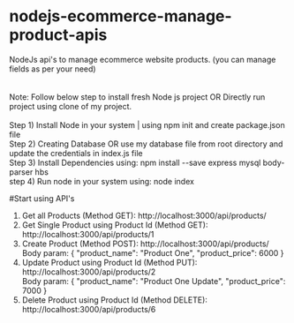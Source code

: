 # nodejs-ecommerce-manage-product-apis
NodeJs api's to manage ecommerce website products. (you can manage fields as per your need) <br><br><br>
Note: Follow below step to install fresh Node js project OR Directly run project using clone of my project.<br><br>
Step 1) Install Node in your system | using npm init and create package.json file<br>
Step 2) Creating Database  OR use my database file from root directory and update the credentials in index.js file<br>
Step 3) Install Dependencies using:   npm install --save express mysql body-parser hbs <br>
step 4) Run node in your system using: node index<br>

#Start using API's<br>
1) Get all Products (Method GET): http://localhost:3000/api/products/<br>
2) Get Single Product using Product Id (Method GET): http://localhost:3000/api/products/1<br>
3) Create Product (Method POST): http://localhost:3000/api/products/ <br>
            Body param: {
                "product_name": "Product One",
                "product_price": 6000
            }
4) Update Product using Product Id (Method PUT): http://localhost:3000/api/products/2<br>
            Body param: {
                "product_name": "Product One Update",
                "product_price": 7000
            }
5)  Delete Product using Product Id (Method DELETE): http://localhost:3000/api/products/6
